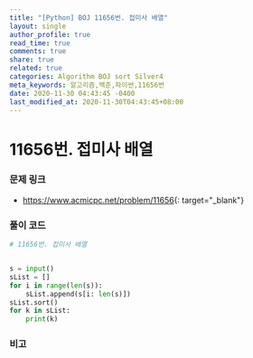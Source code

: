 ```yaml
---
title: "[Python] BOJ 11656번. 접미사 배열"
layout: single
author_profile: true
read_time: true
comments: true
share: true
related: true
categories: Algorithm BOJ sort Silver4
meta_keywords: 알고리즘,백준,파이썬,11656번
date: 2020-11-30 04:43:45 -0400
last_modified_at: 2020-11-30T04:43:45+08:00
---
```


# 11656번. 접미사 배열

### 문제 링크
- <https://www.acmicpc.net/problem/11656>{: target="\_blank"}

### 풀이 코드

```python
# 11656번. 접미사 배열


s = input()
sList = []
for i in range(len(s)):
    sList.append(s[i: len(s)])
sList.sort()
for k in sList:
    print(k)
```

### 비고